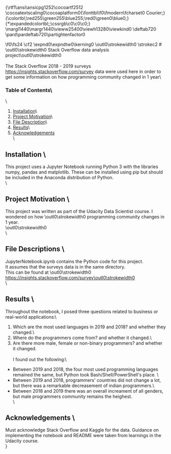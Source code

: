 {\rtf1\ansi\ansicpg1252\cocoartf2512
\cocoatextscaling0\cocoaplatform0{\fonttbl\f0\fmodern\fcharset0 Courier;}
{\colortbl;\red255\green255\blue255;\red0\green0\blue0;}
{\*\expandedcolortbl;;\cssrgb\c0\c0\c0;}
\margl1440\margr1440\vieww25400\viewh13280\viewkind0
\deftab720
\pard\pardeftab720\partightenfactor0

\f0\fs24 \cf2 \expnd0\expndtw0\kerning0
\outl0\strokewidth0 \strokec2 # \outl0\strokewidth0 Stack Overflow data analysis project\outl0\strokewidth0 \
\
The Stack Overflow 2018 - 2019 surveys https://insights.stackoverflow.com/survey data were used here in order to get some information on how programming community changed in 1 year\
### Table of Contents\
\
1. [Installation](#installation)\
2. [Project Motivation](#motivation)\
3. [File Description](#files)\
4. [Results](#results)\
5. [Acknowledgements](#acknowledgements)\
\
## Installation <a name="installation"></a>\
This project uses a Jupyter Notebook running Python 3 with the libraries numpy, pandas and matplotlib. These can be installed using pip but should be included in the Anaconda distribution of Python.\
\
## Project Motivation <a name="motivation"></a>\
This project was written as part of the Udacity Data Scientist course. I wondered on how \outl0\strokewidth0 programming community changes in 1 year.\
\outl0\strokewidth0 \
\
## File Descriptions <a name="files"></a>\
JupyterNotebook.ipynb contains the Python code for this project.\
It assumes that the surveys data is in the same directory.\
This can be found at \outl0\strokewidth0 https://insights.stackoverflow.com/survey\outl0\strokewidth0 \
\
## Results <a name="results"></a>\
Throughout the notebook, I posed three questions related to business or real-world applications:\
1. Which are the most used languages in 2019 and 2018? and whether they changed.\
2. Where do the programmers come from? and whether it changed.\
3. Are there more male, female or non-binary programmers? and whether it changed.\
\
I found out the following:\
* Between 2019 and 2018, the four most used programming languages remained the same, but Python took Bash/Shell/PowerShell's place. \
* Between 2019 and 2018, programmers' countries did not change a lot, but there was a remarkable decreasement of indian programmers.\
* Between 2018 and 2019 there was an overall increament of all genders, but male programmers community remains the heighest.\
\
## Acknowledgements <a name="acknowledgements"></a>\
Must acknowledge Stack Overflow and Kaggle for the data. Guidance on implementing the notebook and README were taken from learnings in the Udacity course. \
}